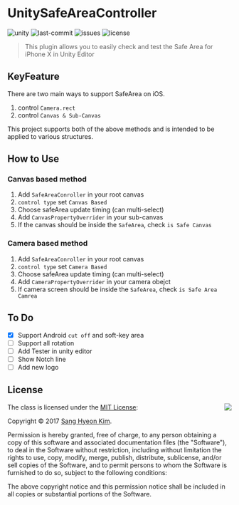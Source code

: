 # UnitySafeAreaController
![unity](https://img.shields.io/badge/unity-2017.4.29f1-lightgrey.svg)
![last-commit](https://img.shields.io/github/last-commit/rlatkdgus500/UnitySafeAreaController.svg)
![issues](https://img.shields.io/github/issues/rlatkdgus500/UnitySafeAreaController.svg)
![license](https://img.shields.io/github/license/rlatkdgus500/UnitySafeAreaController.svg)
> This plugin allows you to easily check and test the Safe Area for iPhone X in Unity Editor

## KeyFeature
There are two main ways to support SafeArea on iOS.
1. control `Camera.rect`
2. control `Canvas & Sub-Canvas`

This project supports both of the above methods and is intended to be applied to various structures.

## How to Use
### Canvas based method
1. Add `SafeAreaConroller` in your root canvas
2. `control type` set `Canvas Based`
3. Choose safeArea update timing (can multi-select)
4. Add `CanvasPropertyOverrider` in your sub-canvas
5. If the canvas should be inside the `SafeArea`, check `is Safe Canvas`

### Camera based method
1. Add `SafeAreaConroller` in your root canvas
2. `control type` set `Camera Based`
3. Choose safeArea update timing (can multi-select)
4. Add `CameraPropertyOverrider` in your camera obejct
5. If camera screen should be inside the `SafeArea`, check `is Safe Area Camrea`

## To Do
- [X] Support Android `cut off` and soft-key area
- [ ] Support all rotation
- [ ] Add Tester in unity editor
- [ ] Show Notch line
- [ ] Add new logo

## License

<img align="right" src="http://opensource.org/trademarks/opensource/OSI-Approved-License-100x137.png">

The class is licensed under the [MIT License](http://opensource.org/licenses/MIT):

Copyright &copy; 2017 [Sang Hyeon Kim](http://www.github.com/rlatkdgus500).

Permission is hereby granted, free of charge, to any person obtaining a copy of this software and associated documentation files (the "Software"), to deal in the Software without restriction, including without limitation the rights to use, copy, modify, merge, publish, distribute, sublicense, and/or sell copies of the Software, and to permit persons to whom the Software is furnished to do so, subject to the following conditions:

The above copyright notice and this permission notice shall be included in all copies or substantial portions of the Software.
